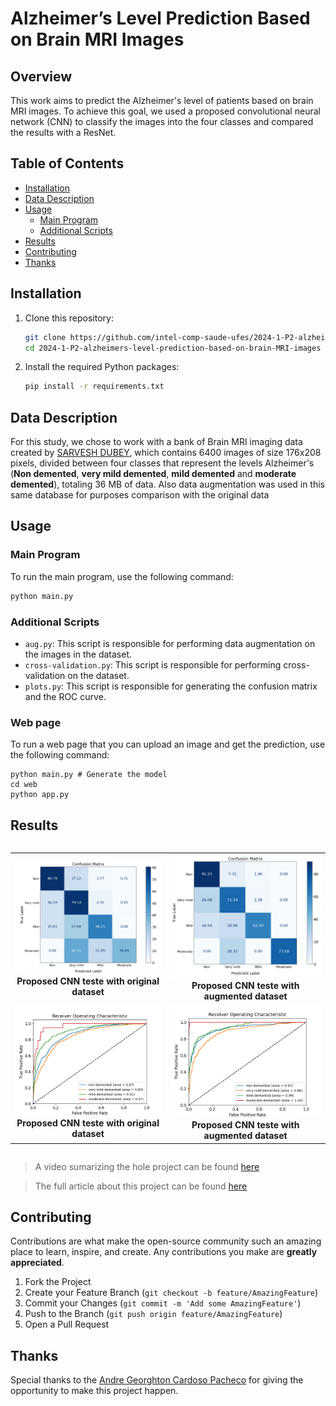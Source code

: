 # Alzheimer’s Level Prediction Based on Brain MRI Images

## Overview
This work aims to predict the Alzheimer's level of patients based on brain MRI images. To achieve this goal, we used a proposed convolutional neural network (CNN) to classify the images into the four classes and compared the results with a ResNet.


## Table of Contents
- [Installation](#installation)
- [Data Description](#data-description)
- [Usage](#usage)
  - [Main Program](#main-program)
  - [Additional Scripts](#additional-scripts)
- [Results](#results)
- [Contributing](#contributing)
- [Thanks](#thanks)


## Installation
1. Clone this repository:
    ```sh
    git clone https://github.com/intel-comp-saude-ufes/2024-1-P2-alzheimers-level-prediction-based-on-brain-MRI-images
    cd 2024-1-P2-alzheimers-level-prediction-based-on-brain-MRI-images
    ```
2. Install the required Python packages:
    ```sh
    pip install -r requirements.txt
    ```

## Data Description
For this study, we chose to work with a bank of Brain MRI imaging data created by [SARVESH DUBEY](https://www.kaggle.com/datasets/tourist55/alzheimers-dataset-4-class-of-images), which contains 6400 images of size 176x208 pixels, divided between four classes that represent the levels Alzheimer's (<strong>Non demented</strong>, <strong>very mild demented</strong>, <strong>mild demented</strong> and <strong>moderate demented</strong>), totaling 36 MB of data. Also data augmentation was used in this same database for purposes comparison with the original data

## Usage
### Main Program
To run the main program, use the following command:
```sh 
python main.py
```

### Additional Scripts
- `aug.py`: This script is responsible for performing data augmentation on the images in the dataset.
- `cross-validation.py`: This script is responsible for performing cross-validation on the dataset.
- `plots.py`: This script is responsible for generating the confusion matrix and the ROC curve.

### Web page
To run a web page that you can upload an image and get the prediction, use the following command:
```
python main.py # Generate the model
cd web
python app.py
```


## Results

<div style="display: flex; justify-content: center;">
  <table>
    <tr>
      <td align="center">
        <img src="media/confusion_matrix_test_train_proposed_CNN.png" alt="Confusion matrix for proposed CNN teste with original dataset" width="500"/>
        <br/>
        <b>Proposed CNN teste with original dataset</b>
      </td>
      <td align="center">
        <img src="media/confusion_matrix_test_train_augmented_proposed_CNN.png" alt="Confusion matrix for proposed CNN teste with augmented dataset" width="500"/>
        <br/>
        <b>Proposed CNN teste with augmented dataset</b>
      </td>
    </tr>
    <tr>
      <td align="center">
        <img src="media/roc_train_test_proposed_CNN.png" alt="ROC curve for proposed CNN teste with original dataset" width="500"/>
        <br/>
        <b>Proposed CNN teste with original dataset</b>
      </td>
      <td align="center">
        <img src="media/roc_train_test_augmented_proposed_CNN.png" alt="ROC curve for proposed CNN teste with augmented dataset" width="500"/>
        <br/>
        <b>Proposed CNN teste with augmented dataset</b>
      </td>
    </tr>
  </table>
</div>

> A video sumarizing the hole project can be found [here](https://youtu.be/-gfCNyzsK3s)

> The full article about this project can be found [here](https://www.youtube.com/watch?v=izGwDsrQ1eQ)

## Contributing
Contributions are what make the open-source community such an amazing place to learn, inspire, and create. Any contributions you make are **greatly appreciated**.

1. Fork the Project
2. Create your Feature Branch (`git checkout -b feature/AmazingFeature`)
3. Commit your Changes (`git commit -m 'Add some AmazingFeature'`)
4. Push to the Branch (`git push origin feature/AmazingFeature`)
5. Open a Pull Request

## Thanks
Special thanks to the [Andre Georghton Cardoso Pacheco](https://github.com/paaatcha) for giving the opportunity to make this project happen.
